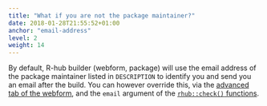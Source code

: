 ```yaml
---
title: "What if you are not the package maintainer?"
date: 2018-01-28T21:55:52+01:00
anchor: "email-address"
level: 2
weight: 14
---
```


By default, R-hub builder (webform, package) will use the email address of the package maintainer listed in `DESCRIPTION` to identify you and send you an email after the build. You can however override this, via the [advanced tab of the webform](https://builder.r-hub.io/advanced), and the `email` argument of the [`rhub::check()` functions](https://r-hub.github.io/rhub/reference/).